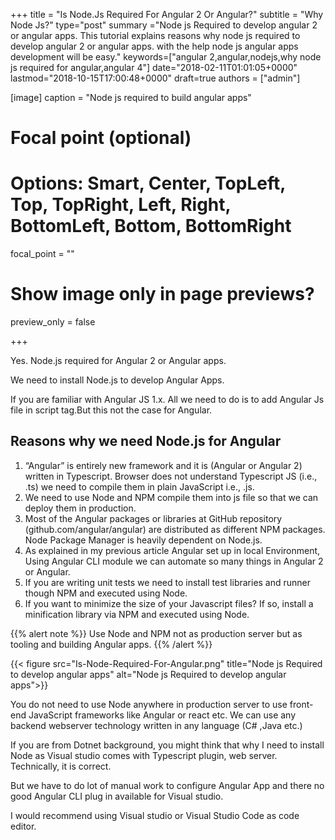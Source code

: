 +++
title = "Is Node.Js Required For Angular 2 Or Angular?"
subtitle = "Why Node Js?"
type="post"
summary ="Node js Required to develop angular 2 or angular apps. This tutorial explains reasons why node js required to develop angular 2 or angular apps. with the help node js angular apps development will be easy."
keywords=["angular 2,angular,nodejs,why node js required for angular,angular 4"]
date="2018-02-11T01:01:05+0000"
lastmod="2018-10-15T17:00:48+0000"
draft=true
authors = ["admin"]

[image]
  caption = "Node js required to build angular apps"

  # Focal point (optional)
  # Options: Smart, Center, TopLeft, Top, TopRight, Left, Right, BottomLeft, Bottom, BottomRight
  focal_point = ""

  # Show image only in page previews?
  preview_only = false

+++

Yes. Node.js required for Angular 2 or Angular apps.

We need to install Node.js to develop Angular Apps.

If you are familiar with Angular JS 1.x. All we need to do is to add Angular Js file in script tag.But this not the case for Angular.

## Reasons why we need Node.js for Angular

1. “Angular” is entirely new framework and it is (Angular or Angular 2) written in Typescript. Browser does not understand Typescript JS (i.e., .ts) we need to compile them in plain JavaScript i.e., .js.
2. We need to use Node and NPM compile them into js file so that we can deploy them in production.
3. Most of the Angular packages or libraries at GitHub repository (github.com/angular/angular) are distributed as different NPM packages. Node Package Manager is heavily dependent on Node.js.
4. As explained in my previous article Angular set up in local Environment, Using Angular CLI module we can automate so many things in Angular 2 or Angular.
5. If you are writing unit tests we need to install test libraries and runner though NPM and executed using Node.
6. If you want to minimize the size of your Javascript files? If so, install a minification library via NPM and executed using Node.

{{% alert note %}}
Use Node and NPM not as production server but as tooling and building Angular apps.
{{% /alert %}}

{{< figure src="Is-Node-Required-For-Angular.png" title="Node js Required to develop angular apps" alt="Node js Required to develop angular apps">}} 

You do not need to use Node anywhere in production server to use front-end JavaScript frameworks like Angular or react etc. We can use any backend webserver technology written in any language (C# ,Java etc.)

If you are from Dotnet background, you might think that why I need to install Node as Visual studio comes with Typescript plugin, web server. Technically, it is correct.

But we have to do lot of manual work to configure Angular App and there no good Angular CLI plug in available for Visual studio.

I would recommend using Visual studio or Visual Studio Code as code editor.